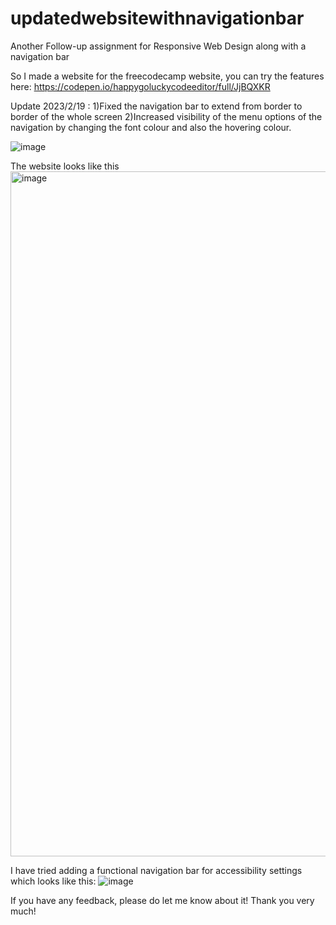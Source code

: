 # updatedwebsitewithnavigationbar
Another Follow-up assignment for Responsive Web Design along with a navigation bar


So I made a website for the freecodecamp website, you can try the features here: https://codepen.io/happygoluckycodeeditor/full/JjBQXKR


Update 2023/2/19 :
1)Fixed the navigation bar to extend from border to border of the whole screen
2)Increased visibility of the menu options of the navigation by changing the font colour and also the hovering colour.


![image](https://user-images.githubusercontent.com/110551323/219948064-1b43e227-365f-49a1-b10b-745936c3a094.png)




The website looks like this <img width="1096" alt="image" src="https://user-images.githubusercontent.com/110551323/217804033-8f4e6a4d-c215-460f-8ba3-09a656fea93a.png">


I have tried adding a functional navigation bar for accessibility settings which looks like this:
![image](https://user-images.githubusercontent.com/110551323/217804201-fbe08157-c58c-40a6-af75-29214abf83f5.png)

If you have any feedback, please do let me know about it! Thank you very much!
